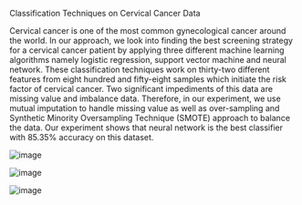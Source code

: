 Classification Techniques on Cervical Cancer Data

Cervical cancer is one of the most common gynecological cancer around the world. In our approach, we look into finding the best screening strategy for a cervical cancer patient by applying three different machine learning algorithms namely logistic regression, support vector machine and neural network. These classification techniques work on thirty-two different features from eight hundred and fifty-eight samples which initiate the risk factor of cervical cancer. Two significant impediments of this data are missing value and imbalance data. Therefore, in our experiment, we use mutual imputation to handle missing value as well as over-sampling and Synthetic Minority Oversampling Technique (SMOTE) approach to balance the data. Our experiment shows that neural network is the best classifier with 85.35% accuracy on this dataset.

![image](https://github.com/Afia-Anjum/Machine-Learning-566-MiniProject/assets/56650056/f091b63d-8da8-4f09-8061-e6240cd5321a)

![image](https://github.com/Afia-Anjum/Machine-Learning-566-MiniProject/assets/56650056/8190e25d-cdeb-4523-9937-7a2ce401ab2a)

![image](https://github.com/Afia-Anjum/Machine-Learning-566-MiniProject/assets/56650056/9d31f39b-75ff-485f-a0ab-4e95e6ef9fab)
